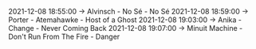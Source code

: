 2021-12-08 18:55:00 -> Alvinsch - No Sé - No Sé
2021-12-08 18:59:00 -> Porter - Atemahawke - Host of a Ghost
2021-12-08 19:03:00 -> Anika - Change - Never Coming Back
2021-12-08 19:07:00 -> Minuit Machine - Don't Run From The Fire - Danger
